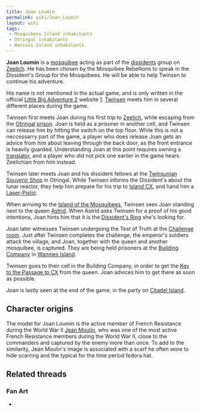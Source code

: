 ```yaml
---
title: Joan Loumin
permalink: wiki/Joan_Loumin
layout: wiki
tags:
 - Mosquibees Island inhabitants
 - Otringal inhabitants
 - Wannies Island inhabitants
---
```


**Joan Loumin** is a [mosquibee](mosquibee "wikilink") acting as part of
the [dissidents](dissident "wikilink") group on
[Zeelich](Zeelich "wikilink"). He has been chosen by the Mosquibee
Rebellions to speak in the Dissident's Group for the Mosquibees. He will
be able to help Twinsen to continue his adventure.

His name is not mentioned in the actual game, and is only written in the
official [Little Big Adventure 2](Little_Big_Adventure_2 "wikilink")
website
[1](http://www.littlebigadventure2.com/lba2/FAMILLE/MOSQUIEN.HTM).
[Twinsen](Twinsen "wikilink") meets him in several different places
during the game.

Twinsen first meets Joan during his first trip to
[Zeelich](Zeelich "wikilink"), while escaping from the
[Otringal](Otringal "wikilink") [prison](Otringal_prison "wikilink").
Joan is held as a prisoner in another cell, and Twinsen can release him
by hitting the switch on the top floor. While this is not a neccessarry
part of the game, a player who does release Joan gets an advice from him
about leaving through the back door, as the front entrance is heavily
guarded. Understanding Joan at this point requires owning a
[translator](translator "wikilink"), and a player who did not pick one
earlier in the game hears Zeelichian from him instead.

Twinsen later meets Joan and his dissident fellows at the [Twinsunian
Souvenir Shop](Twinsunian_Souvenir_Shop "wikilink") in Otringal. While
Twinsen informs the Dissident's about the lunar reactor, they help him
prepare for his trip to [Island CX](Island_CX "wikilink"), and hand him
a [Laser-Pistol](Laser-Pistol "wikilink").

When arriving to the [Island of the
Mosquibees](Island_of_the_Mosquibees "wikilink"), Twinsen sees Joan
standing next to the queen [Astrid](Astrid "wikilink"). When Astrid asks
Twinsen for a proof of his good intentions, Joan hints him that it is
the [Dissident's Ring](Dissident's_Ring "wikilink") she's looking for.

Joan later witnesses Twinsen undergoing the Test of Truth at the
[Challenge room](Challenge_room "wikilink"). Just after Twinsen
completes the challenge, the emperor's soldiers attack the village, and
Joan, together with the queen and another mosquibee, is captured. They
are being held prisoners at the [Building
Company](Building_Company "wikilink") in [Wannies
Island](Wannies_Island "wikilink").

Twinsen goes to their cell in the Building Company, in order to get the
[Key to the Passage to CX](Key_to_the_Passage_to_CX "wikilink") from the
queen. Joan advices him to get there as soon as possible.

Joan is lastly seen at the end of the game, in the party on [Citadel
Island](Citadel_Island "wikilink").

## Character origins

The model for Joan Loumin is the active member of French Resistance
during the World War II [Jean Moulin](Wikipedia:Jean_Moulin "wikilink"),
who was one of the most active French Resistance members during the
World War II, close to the commanders and captured by the enemy more
than once. To add to the similarity, Jean Moulin's image is associated
with a scarf he often wore to hide scarring and the typical for the time
period fedora hat.

## Related threads

### Fan Art

- 
